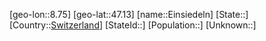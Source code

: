 ﻿---
location: [47.13,8.75]
type: City
tags:
- geo/City


SpocWebEntityId: 30003
isDeleted: false
confidential: public

---
[geo-lon::8.75]
[geo-lat::47.13]
[name::Einsiedeln]
[State::]
[Country::[Switzerland](geo/Continent/Europe/Switzerland.md)]
[StateId::]
[Population::]
[Unknown::]

